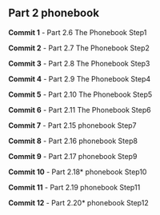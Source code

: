 ## Part 2 phonebook


**Commit 1** - Part 2.6 The Phonebook Step1

**Commit 2** - Part 2.7 The Phonebook Step2

**Commit 3** - Part 2.8 The Phonebook Step3

**Commit 4** - Part 2.9 The Phonebook Step4

**Commit 5** - Part 2.10 The Phonebook Step5

**Commit 6** - Part 2.11 The Phonebook Step6

**Commit 7** - Part 2.15 phonebook Step7

**Commit 8** - Part 2.16 phonebook Step8

**Commit 9** - Part 2.17 phonebook Step9

**Commit 10** - Part 2.18* phonebook Step10

**Commit 11** - Part 2.19 phonebook Step11

**Commit 12** - Part 2.20* phonebook Step12




